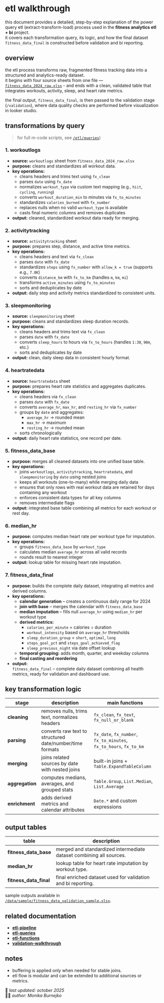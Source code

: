 # etl walkthrough
this document provides a detailed, step-by-step explanation of the power query etl (extract-transform-load) process used in the **fitness analytics etl + bi** project.  
it covers each transformation query, its logic, and how the final dataset `fitness_data_final` is constructed before validation and bi reporting.

## overview
the etl process transforms raw, fragmented fitness tracking data into a structured and analytics-ready dataset.  
it begins with four source sheets from one file — [`fitness_data_2024_raw.xlsx`](../data/sample/fitness_data_raw_sample.xlsx) - and ends with a clean, validated table that integrates workouts, activity, sleep, and heart rate metrics.

the final output, `fitness_data_final`, is then passed to the validation stage (`/validation`), where data quality checks are performed before visualization in looker studio.

## transformations by query
> for full m-code scripts, see [`/etl/queries`](./queries))

### 1. workoutlogs
- **source:** `workoutlogs` sheet from `fitness_data_2024_raw.xlsx`  
- **purpose:** cleans and standardizes all workout data.  
- **key operations:**
  - cleans headers and trims text using `fx_clean`
  - parses `date` using `fx_date`  
  - normalizes `workout_type` via custom text mapping (e.g., `hiit`, `cycling`, `running`)  
  - converts `workout_duration_min` to minutes via `fx_to_minutes`  
  - standardizes `calories_burned` with `fx_number`  
  - replaces nulls when no valid `workout_type` is available  
  - casts final numeric columns and removes duplicates
- **output:** cleaned, standardized workout data ready for merging.

### 2. activitytracking
- **source:** `activitytracking` sheet  
- **purpose:** prepares step, distance, and active time metrics.  
- **key operations:**
  - cleans headers and text via `fx_clean`  
  - parses `date` with `fx_date`  
  - standardizes `steps` using `fx_number` with `allow_k = true` (supports e.g., `7.8K`)  
  - converts `distance_km` with `fx_to_km` (handles `m`, `km`, `mi`)  
  - transforms `active_minutes` using `fx_to_minutes`  
  - sorts and deduplicates by date  
- **output:** daily step and activity metrics standardized to consistent units.

### 3. sleepmonitoring
- **source:** `sleepmonitoring` sheet  
- **purpose:** cleans and standardizes sleep duration records.  
- **key operations:**
  - cleans headers and trims text via `fx_clean`  
  - parses `date` with `fx_date`  
  - converts `sleep_hours` to hours via `fx_to_hours` (handles `1:30`, `90m`, etc.)  
  - sorts and deduplicates by date
- **output:** clean, daily sleep data in consistent hourly format.

### 4. heartratedata
- **source:** `heartratedata` sheet  
- **purpose:** prepares heart rate statistics and aggregates duplicates.  
- **key operations:**
  - cleans headers via `fx_clean`  
  - parses `date` with `fx_date`  
  - converts `average_hr`, `max_hr`, and `resting_hr` via `fx_number`  
  - groups by `date` and aggregates:  
    - `average_hr` → rounded mean  
    - `max_hr` → maximum  
    - `resting_hr` → rounded mean  
  - sorts chronologically  
- **output:** daily heart rate statistics, one record per date.

### 5. fitness_data_base
- **purpose:** merges all cleaned datasets into one unified base table.  
- **key operations:**
  - joins `workoutlogs`, `activitytracking`, `heartratedata`, and `sleepmonitoring` by `date` using nested joins  
  - keeps all workouts (one-to-many) while merging daily data  
  - ensures that only rows with real workout data are retained for days containing any workout  
  - enforces consistent data types for all key columns  
  - removes intermediate flags  
- **output:** integrated base table combining all metrics for each workout or rest day.

### 6. median_hr
- **purpose:** computes median heart rate per workout type for imputation.  
- **key operations:**
  - groups `fitness_data_base` by `workout_type`  
  - calculates median `average_hr` across all valid records  
  - rounds result to nearest integer  
- **output:** lookup table for missing heart rate imputation.

### 7. fitness_data_final
- **purpose:** builds the complete daily dataset, integrating all metrics and derived columns.  
- **key operations:**
  - **calendar generation** – creates a continuous daily range for 2024  
  - **join with base** – merges the calendar with `fitness_data_base`  
  - **median imputation** – fills null `average_hr` using `median_hr` per workout type  
  - **derived metrics:**  
     - `calories_per_minute` = calories ÷ duration  
     - `workout_intensity` based on `average_hr` thresholds  
     - `sleep_duration_group` = `short`, `optimal`, `long`  
     - `steps_goal_pct` and `steps_goal_achieved_flag`  
     - `sleep_previous_night` via date offset lookup  
  - **temporal grouping:** adds month, quarter, and weekday columns  
  - **final casting and reordering**
- **output:**  
`fitness_data_final` – complete daily dataset combining all health metrics, ready for validation and dashboard use.

## key transformation logic
| stage | description | main functions |
|--------|--------------|----------------|
| **cleaning** | removes nulls, trims text, normalizes headers | `fx_clean`, `fx_text`, `fx_null_or_blank` |
| **parsing** | converts raw text to structured date/number/time formats | `fx_date`, `fx_number`, `fx_to_minutes`, `fx_to_hours`, `fx_to_km` |
| **merging** | joins related sources by date with nested joins | built-in joins + `Table.ExpandTableColumn` |
| **aggregation** | computes medians, averages, and grouped stats | `Table.Group`, `List.Median`, `List.Average` |
| **enrichment** | adds derived metrics and calendar attributes | `Date.*` and custom expressions |

## output tables
| table | description |
|--------|-------------|
| **fitness_data_base** | merged and standardized intermediate dataset combining all sources. |
| **median_hr** | lookup table for heart rate imputation by workout type. |
| **fitness_data_final** | final enriched dataset used for validation and bi reporting. |

sample outputs available in [`/data/sample/fitness_data_validation_sample.xlsx`](../data/sample/fitness_data_validation_sample.xlsx).

## related documentation
- [**etl-pipeline**](./etl-pipeline.md)  
- [**etl-queries**](./queries)  
- [**etl-functions**](./functions)  
- [**validation-walkthrough**](../validation/validation-walkthrough.md)

## notes
- buffering is applied only when needed for stable joins.  
- etl flow is modular and can be extended to additional sources or metrics.  

📅 *last updated: october 2025*  
👩‍💻 *author: Monika Burnejko*
